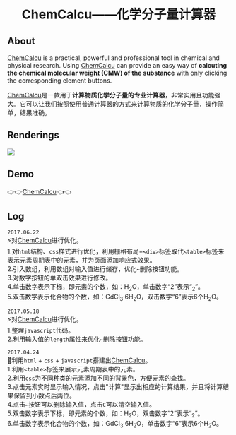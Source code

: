 <h1 align="center">ChemCalcu——化学分子量计算器</h1>

## About

[ChemCalcu](https://mxxumin.github.io/ChemCalcu/index.html) is a practical, powerful and professional tool in chemical and physical research. Using [ChemCalcu](https://mxxumin.github.io/ChemCalcu/index.html) can provide an easy way of **calcuting the chemical molecular weight (CMW) of the substance** with only clicking the corresponding element buttons.

[ChemCalcu](https://mxxumin.github.io/ChemCalcu/index.html)是一款用于**计算物质化学分子量的专业计算器**，非常实用且功能强大。它可以让我们按照使用普通计算器的方式来计算物质的化学分子量，操作简单，结果准确。

## Renderings
![](img/chem-calcu.jpg)

## Demo
:point_right::point_right:[ChemCalcu](https://mxxumin.github.io/ChemCalcu/index.html):point_left::point_left:

## Log

`2017.06.22`<br/>
  :zap:对[ChemCalcu](https://mxxumin.github.io/ChemCalcu/index.html)进行优化。<br/>
  1.对`html`结构、`css`样式进行优化，利用栅格布局+`<div>`标签取代`<table>`标签来表示元素周期表中的元素，并为页面添加响应式效果。<br/>
  2.引入数组，利用数组对输入值进行储存，优化`←`删除按钮功能。<br/>
  3.对数字按钮的单双击效果进行修改。<br/>
  4.单击数字表示下标，即元素的个数，如：H<sub>2</sub>O，单击数字“2”表示“<sub>2</sub>”。<br/>
  5.双击数字表示化合物的个数，如：GdCl<sub>3</sub>·6H<sub>2</sub>O，双击数字“6”表示6个H<sub>2</sub>O。

`2017.05.18`<br/>
  :zap:对[ChemCalcu](https://mxxumin.github.io/ChemCalcu/index.html)进行优化。<br/>
  1.整理`javascript`代码。<br/>
  2.利用输入值的`length`属性来优化`←`删除按钮功能。

`2017.04.24`<br/>
  :tada:利用`html` + `css` + `javascript`搭建出[ChemCalcu](https://mxxumin.github.io/ChemCalcu/index.html)。<br/>
  1.利用`<table>`标签来展示元素周期表中的元素。<br/>
  2.利用`css`为不同种类的元素添加不同的背景色，方便元素的查找。<br/>
  3.点击元素实时显示输入情况，点击"计算"显示出相应的计算结果，并且将计算结果保留到小数点后两位。<br/>
  4.点击`←`按钮可以删除输入值，点击`C`可以清空输入值。<br/>
  5.双击数字表示下标，即元素的个数，如：H<sub>2</sub>O，双击数字“2”表示“<sub>2</sub>”。<br/>
  6.单击数字表示化合物的个数，如：GdCl<sub>3</sub>·6H<sub>2</sub>O，单击数字“6”表示6个H<sub>2</sub>O。
